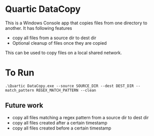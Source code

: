 # Quartic DataCopy

This is a Windows Console app that copies files from one directory to another. It has following features

- copy all files from a source dir to dest dir
- Optional cleanup of files once they are copied

This can be used to copy files on a local shared network.

# To Run

`.\Quartic DataCopy.exe --source SOURCE_DIR --dest DEST_DIR --match_pattern REGEX_MATCH_PATTERN --clean`


## Future work

- copy all files matching a regex pattern from a source dir to dest dir
- copy all files created after a certain timestamp
- copy all files created before a certain timestamp